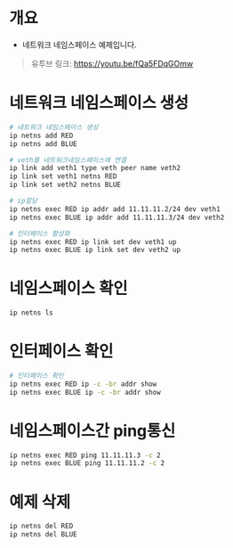 # 개요
* 네트워크 네임스페이스 예제입니다.
> 유투브 링크: https://youtu.be/fQa5FDqGOmw

# 네트워크 네임스페이스 생성
```sh
# 네트워크 네임스페이스 생성
ip netns add RED
ip netns add BLUE

# veth를 네트워크네임스페이스에 연결
ip link add veth1 type veth peer name veth2
ip link set veth1 netns RED
ip link set veth2 netns BLUE

# ip할당
ip netns exec RED ip addr add 11.11.11.2/24 dev veth1
ip netns exec BLUE ip addr add 11.11.11.3/24 dev veth2

# 인터페이스 활성화
ip netns exec RED ip link set dev veth1 up
ip netns exec BLUE ip link set dev veth2 up
```

# 네임스페이스 확인
```sh
ip netns ls
```

# 인터페이스 확인
```sh
# 인터페이스 확인
ip netns exec RED ip -c -br addr show
ip netns exec BLUE ip -c -br addr show
```

# 네임스페이스간 ping통신
```sh
ip netns exec RED ping 11.11.11.3 -c 2
ip netns exec BLUE ping 11.11.11.2 -c 2
```

# 예제 삭제
```sh
ip netns del RED
ip netns del BLUE
```
